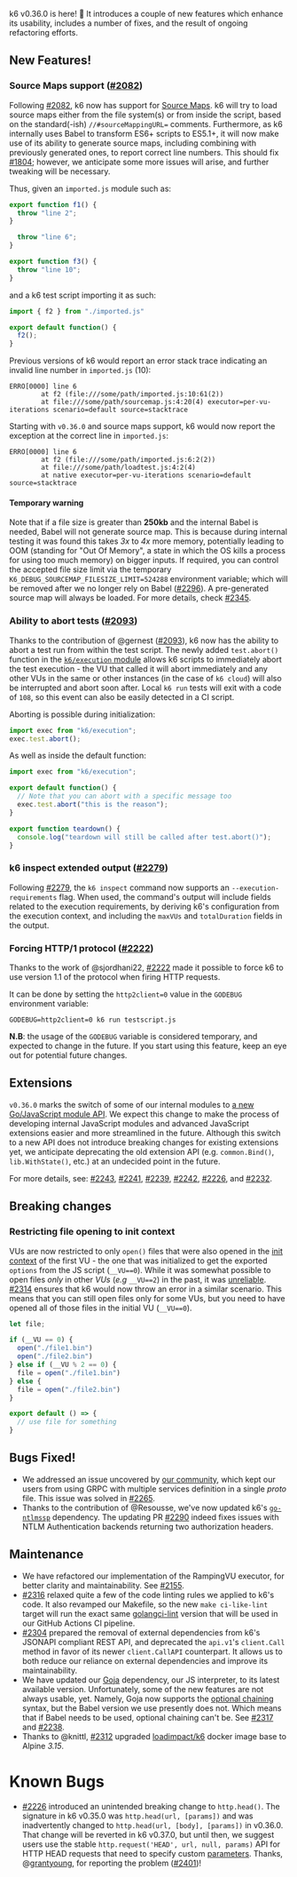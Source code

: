 k6 v0.36.0 is here! 🎉 It introduces a couple of new features which enhance its usability, includes a number of fixes, and the result of ongoing refactoring efforts.

## New Features!

### Source Maps support ([#2082](https://github.com/grafana/k6/pull/2082))

Following [#2082](https://github.com/grafana/k6/pull/2082), k6 now has support for [Source Maps](https://developer.mozilla.org/en-US/docs/Tools/Debugger/How_to/Use_a_source_map). k6 will try to load source maps either from the file system(s) or from inside the script, based on the standard(-ish) `//#sourceMappingURL=` comments. Furthermore, as k6 internally uses Babel to transform ES6+ scripts to ES5.1+, it will now make use of its ability to generate source maps, including combining with previously generated ones, to report correct line numbers. This should fix [#1804](https://github.com/grafana/k6/issues/1804); however, we anticipate some more issues will arise, and further tweaking will be necessary.

Thus, given an `imported.js` module such as:
```javascript
export function f1() {
  throw "line 2";
}

  throw "line 6";
}

export function f3() {
  throw "line 10";
}
```

and a k6 test script importing it as such:
```javascript
import { f2 } from "./imported.js"

export default function() {
  f2();
}
```

Previous versions of k6 would report an error stack trace indicating an invalid line number in `imported.js` (10):
```
ERRO[0000] line 6
        at f2 (file:///some/path/imported.js:10:61(2))
        at file:///some/path/sourcemap.js:4:20(4) executor=per-vu-iterations scenario=default source=stacktrace
```

Starting with `v0.36.0` and source maps support, k6 would now report the exception at the correct line in `imported.js`:
```
ERRO[0000] line 6
        at f2 (file:///some/path/imported.js:6:2(2))
        at file:///some/path/loadtest.js:4:2(4)
        at native executor=per-vu-iterations scenario=default source=stacktrace
```

#### Temporary warning

Note that if a file size is greater than **250kb** and the internal Babel is needed, Babel will not generate source map. This is because during internal testing it was found this takes *3x* to *4x* more memory, potentially leading to OOM (standing for "Out Of Memory", a state in which the OS kills a process for using too much memory) on bigger inputs. If required, you can control the accepted file size limit via the temporary `K6_DEBUG_SOURCEMAP_FILESIZE_LIMIT=524288` environment variable; which will be removed after we no longer rely on Babel ([#2296](https://github.com/grafana/k6/issues/2296)). A pre-generated source map will always be loaded. For more details, check [#2345](https://github.com/grafana/k6/pull/2345).

### Ability to abort tests ([#2093](https://github.com/grafana/k6/pull/2093))

Thanks to the contribution of @gernest ([#2093](https://github.com/grafana/k6/pull/2093)), k6 now has the ability to abort a test run from within the test script. The newly added `test.abort()` function in the [`k6/execution` module](https://k6.io/docs/javascript-api/k6-execution/) allows k6 scripts to immediately abort the test execution - the VU that called it will abort immediately and any other VUs in the same or other instances (in the case of `k6 cloud`) will also be interrupted and abort soon after. Local `k6 run` tests will exit with a code of `108`, so this event can also be easily detected in a CI script. 

Aborting is possible during initialization:
```javascript
import exec from "k6/execution";
exec.test.abort();
```

As well as inside the default function:
```javascript
import exec from "k6/execution";

export default function() {
  // Note that you can abort with a specific message too
  exec.test.abort("this is the reason");
}

export function teardown() {
  console.log("teardown will still be called after test.abort()");
}
```

### k6 inspect extended output ([#2279](https://github.com/grafana/k6/pull/2279))

Following [#2279](https://github.com/grafana/k6/pull/2279), the `k6 inspect` command now supports an `--execution-requirements` flag. When used, the command's output will include fields related to the execution requirements, by deriving k6's configuration from the execution context, and including the `maxVUs` and `totalDuration` fields in the output.


### Forcing HTTP/1 protocol ([#2222](https://github.com/grafana/k6/pull/2222))

Thanks to the work of @sjordhani22, [#2222](https://github.com/grafana/k6/pull/2222) made it possible to force k6 to use version 1.1 of the protocol when firing HTTP requests. 

It can be done by setting the `http2client=0` value in the `GODEBUG` environment variable:

```
GODEBUG=http2client=0 k6 run testscript.js
```

**N.B**: the usage of the `GODEBUG` variable is considered temporary, and expected to change in the future. If you start using this feature, keep an eye out for potential future changes.

## Extensions

`v0.36.0` marks the switch of some of our internal modules to [a new Go/JavaScript module API](https://k6.io/docs/extensions/guides/create-an-extension/#advanced-javascript-extension). We expect this change to make the process of developing internal JavaScript modules and advanced JavaScript extensions easier and more streamlined in the future. Although this switch to a new API does not introduce breaking changes for existing extensions yet, we anticipate deprecating the old extension API (e.g. `common.Bind()`, `lib.WithState()`, etc.) at an undecided point in the future.

For more details, see: [#2243](https://github.com/grafana/k6/pull/2243), [#2241](https://github.com/grafana/k6/pull/2241), [#2239](https://github.com/grafana/k6/pull/2239), [#2242](https://github.com/grafana/k6/pull/2242), [#2226](https://github.com/grafana/k6/pull/2226), and [#2232](https://github.com/grafana/k6/pull/2232).

## Breaking changes

### Restricting file opening to init context

VUs are now restricted to only `open()` files that were also opened in the [init context](https://k6.io/docs/using-k6/test-life-cycle/#init-and-vu-stages) of the first VU - the one that was initialized to get the exported `options` from the JS script (`__VU==0`). While it was somewhat possible to open files *only* in other *VUs* (*e.g* `__VU==2`) in the past, it was [unreliable](https://github.com/grafana/k6/issues/1771). [#2314](https://github.com/grafana/k6/pull/2314) ensures that k6 would now throw an error in a similar scenario. This means that you can still open files only for some VUs, but you need to have opened all of those files in the initial VU (`__VU==0`).

```javascript 
let file;

if (__VU == 0) {
  open("./file1.bin")
  open("./file2.bin")
} else if (__VU % 2 == 0) {
  file = open("./file1.bin")
} else {
  file = open("./file2.bin")
}

export default () => {
  // use file for something
}
```

## Bugs Fixed!


* We addressed an issue uncovered by [our community](https://community.k6.io/t/v0-35-0-grpc-server-reflection-error/2383), which kept our users from using GRPC with multiple services definition in a single *proto* file. This issue was solved in [#2265](https://github.com/grafana/k6/pull/2265).
* Thanks to the contribution of @Resousse, we've now updated k6's [`go-ntlmssp`](https://github.com/Azure/go-ntlmssp) dependency. The updating PR [#2290](https://github.com/grafana/k6/pull/2290) indeed fixes issues with NTLM Authentication backends returning two authorization headers. 

## Maintenance

- We have refactored our implementation of the RampingVU executor, for better clarity and maintainability. See [#2155](https://github.com/grafana/k6/pull/2155).
- [#2316](https://github.com/grafana/k6/pull/2316) relaxed quite a few of the code linting rules we applied to k6's code. It also revamped our Makefile, so the new `make ci-like-lint` target will run the exact same [golangci-lint](https://github.com/golangci/golangci-lint) version that will be used in our GitHub Actions CI pipeline.
- [#2304](https://github.com/grafana/k6/pull/2304) prepared the removal of external dependencies from k6's JSONAPI compliant REST API, and deprecated the `api.v1`'s `client.Call` method in favor of its newer `client.CallAPI` counterpart. It allows us to both reduce our reliance on external dependencies and improve its maintainability.
- We have updated our [Goja](https://github.com/dop251/goja) dependency, our JS interpreter, to its latest available version. Unfortunately, some of the new features are not always usable, yet. Namely, Goja now supports the [optional chaining](https://developer.mozilla.org/en-US/docs/Web/JavaScript/Reference/Operators/Optional_chaining) syntax, but the Babel version we use presently does not. Which means that if Babel needs to be used, optional chaining can't be. See [#2317](https://github.com/grafana/k6/pull/2317) and [#2238](https://github.com/grafana/k6/pull/2238).
- Thanks to @knittl, [#2312](https://github.com/grafana/k6/pull/2312) upgraded [loadimpact/k6](https://hub.docker.com/r/loadimpact/k6) docker image base to Alpine *3.15*.


# Known Bugs

- [#2226](https://github.com/grafana/k6/pull/2226) introduced an unintended breaking change to `http.head()`. The signature in k6 v0.35.0 was `http.head(url, [params])` and was inadvertently changed to `http.head(url, [body], [params])` in v0.36.0. That change will be reverted in k6 v0.37.0, but until then, we suggest users use the stable `http.request('HEAD', url, null, params)` API for HTTP HEAD requests that need to specify custom [parameters](https://k6.io/docs/javascript-api/k6-http/params). Thanks, @[grantyoung](https://github.com/grantyoung), for reporting the problem ([#2401](https://github.com/grafana/k6/issues/2401))!

